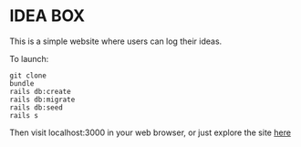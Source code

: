 # IDEA BOX

This is a simple website where users can log their ideas.

To launch:
```
git clone
bundle
rails db:create
rails db:migrate
rails db:seed
rails s
```


Then visit localhost:3000 in your web browser, or just explore the site [here](http://outsidetheideabox.herokuapp.com/)
